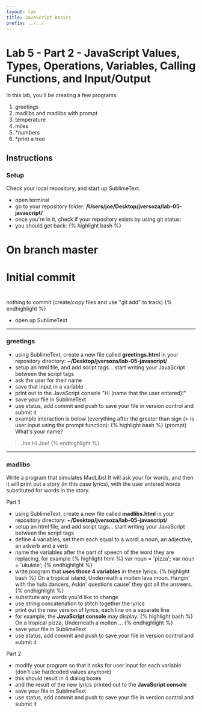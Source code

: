 ```yaml
---
layout: lab
title: JavaScript Basics
prefix: ../../
---
```

# Lab 5 - Part 2 - JavaScript Values, Types, Operations, Variables, Calling Functions, and Input/Output

In this lab, you'll be creating a few programs:

1. greetings
2. madlibs and madlibs with prompt
3. temperature
4. miles
5. \*numbers
6. \*print a tree

## Instructions

### Setup

Check your local repository, and start up SublimeText.

* open terminal
* go to your repository folder: __/Users/joe/Desktop/jversoza/lab-05-javascript/__
* once you're in it, check if your repository exists by using git status:
* you should get back:
{% highlight bash %}
# On branch master
#
# Initial commit
#
nothing to commit (create/copy files and use "git add" to track)
{% endhighlight %}
* open up SublimeText

<hr>

### greetings

* using SublimeText, create a new file called __greetings.html__ in your repository directory: __~/Desktop/jversoza/lab-05-javascript/__
* setup an html file, and add script tags... start writing your JavaScript between the script tags
* ask the user for their name
* save that input in a variable
* print out to the JavaScript console "Hi (name that the user entered)!"
* save your file in SublimeText
* use status, add commit and push to save your file in version control and submit it
* example interaction is below (everything after the greater than sign (&gt; is user input using the prompt function):
{% highlight bash %}
(prompt) What's your name?
> Joe
Hi Joe!
{% endhighlight %}

<hr>

### madlibs

Write a program that simulates MadLibs!  It will ask your for words, and then it will print out a story (in this case lyrics), with the user entered words substituted for words in the story.

Part 1

* using SublimeText, create a new file called __madlibs.html__ in your repository directory: __~/Desktop/jversoza/lab-05-javascript/__
* setup an html file, and add script tags... start writing your JavaScript between the script tags
* define 4 variables, set them each equal to a word: a noun, an adjective, an adverb and a verb
* name the variables after the part of speech of the word they are replacing, for example
{% highlight html %}
var noun = 'pizza';
var noun = 'ukulele';
{% endhighlight %}
* write program that __uses those 4 variables__ in these lyrics:
{% highlight bash %}
On a tropical island,
Underneath a molten lava moon.
Hangin' with the hula dancers,
Askin' questions cause' they got all the answers.
{% endhighlight %}
* substitute any words you'd like to change
* use string concatenation to stitch together the lyrics
* print out the new version of lyrics, each line on a separate line
* for example, the __JavaScript console__ may display:
{% highlight bash %}
On a tropical pizza,
Underneath a molten ...
{% endhighlight %}
* save your file in SublimeText
* use status, add commit and push to save your file in version control and submit it

Part 2

* modify your program so that it asks for user input for each variable (don't use hardcoded values anymore)
* this should result in 4 dialog boxes
* and the result of the new lyrics printed out to the __JavaScript console__
* save your file in SublimeText
* use status, add commit and push to save your file in version control and submit it

